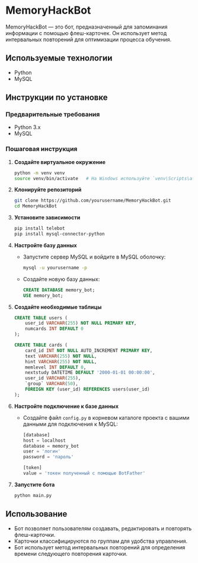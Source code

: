 # MemoryHackBot

MemoryHackBot — это бот, предназначенный для запоминания информации с помощью флеш-карточек. Он использует метод интервальных повторений для оптимизации процесса обучения.

## Используемые технологии
- Python
- MySQL

## Инструкции по установке

### Предварительные требования
- Python 3.x
- MySQL

### Пошаговая инструкция

1. **Создайте виртуальное окружение**
   ```bash
   python -m venv venv
   source venv/bin/activate   # На Windows используйте `venv\Scripts\activate`
   ```

2. **Клонируйте репозиторий**
   ```bash
   git clone https://github.com/yourusername/MemoryHackBot.git
   cd MemoryHackBot
   ```

3. **Установите зависимости**
   ```bash
   pip install telebot
   pip install mysql-connector-python
   ```

4. **Настройте базу данных**
   - Запустите сервер MySQL и войдите в MySQL оболочку:
     ```bash
     mysql -u yourusername -p
     ```
   - Создайте новую базу данных:
     ```sql
     CREATE DATABASE memory_bot;
     USE memory_bot;
     ```

5. **Создайте необходимые таблицы**
   ```sql
   CREATE TABLE users (
       user_id VARCHAR(255) NOT NULL PRIMARY KEY,
       numcards INT DEFAULT 0
   );

   CREATE TABLE cards (
       card_id INT NOT NULL AUTO_INCREMENT PRIMARY KEY,
       text VARCHAR(255) NOT NULL,
       hint VARCHAR(255) NOT NULL,
       memlevel INT DEFAULT 0,
       nextstudy DATETIME DEFAULT '2000-01-01 00:00:00',
       user_id VARCHAR(255),
       `group` VARCHAR(50),
       FOREIGN KEY (user_id) REFERENCES users(user_id)
   );
   ```

6. **Настройте подключение к базе данных**
   - Создайте файл `config.py` в корневом каталоге проекта с вашими данными для подключения к MySQL:
     ```python
     [database]
     host = localhost
     database = memory_bot
     user = 'логин'
     password = 'пароль'
     
     [token]
     value = 'токен полученный с помощью BotFather'
     ```

7. **Запустите бота**
   ```bash
   python main.py
   ```

## Использование
- Бот позволяет пользователям создавать, редактировать и повторять флеш-карточки.
- Карточки классифицируются по группам для удобства управления.
- Бот использует метод интервальных повторений для определения времени следующего повторения карточки.
